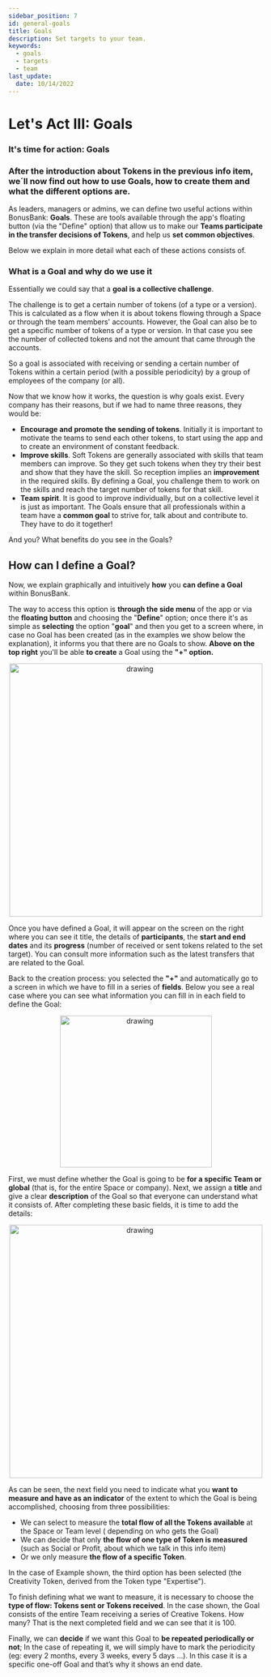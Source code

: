```yaml
---
sidebar_position: 7
id: general-goals
title: Goals
description: Set targets to your team.
keywords:
  - goals
  - targets
  - team
last_update:
  date: 10/14/2022
---
```


# Let's Act III: Goals

<p align="center"> <h3> It's time for action: Goals </h3> </p>

<p align="center"> <h3> After the introduction about Tokens in the previous info item, we´ll now find out how to use Goals, how to create them and what the different options are. </h3></p>

As leaders, managers or admins, we can define two useful actions within BonusBank: **Goals**. These are tools available through the app's floating button (via the "Define" option) that allow us to make our **Teams participate in the transfer decisions of Tokens**, and help us **set common objectives**.

Below we explain in more detail what each of these actions consists of.

### What is a Goal and why do we use it

Essentially we could say that a **goal is a collective challenge**.

The challenge is to get a certain number of tokens (of a type or a version). This is calculated as a flow when it is about tokens flowing through a Space or through the team members' accounts. However, the Goal can also be to get a specific number of tokens of a type or version. In that case you see the number of collected tokens and not the amount that came through the accounts.

So a goal is associated with receiving or sending a certain number of Tokens within a certain period (with a possible periodicity) by a group of employees of the company (or all).

Now that we know how it works, the question is why goals exist. Every company has their reasons, but if we had to name three reasons, they would be:

- **Encourage and promote the sending of tokens**. Initially it is important to motivate the teams to send each other tokens, to start using the app and to create an environment of constant feedback.
- **Improve skills**. Soft Tokens are generally associated with skills that team members can improve. So they get such tokens when they try their best and show that they have the skill. So reception implies an **improvement** in the required skills. By defining a Goal, you challenge them to work on the skills and reach the target number of tokens for that skill.
- **Team spirit**. It is good to improve individually, but on a collective level it is just as important. The Goals ensure that all professionals within a team have a **common goal** to strive for, talk about and contribute to. They have to do it together!

And you? What benefits do you see in the Goals?

## How can I define a Goal?

Now, we explain graphically and intuitively **how** you **can define a Goal** within BonusBank.

The way to access this option is **through the side menu** of the app or via the **floating button** and choosing the "**Define**" option; once there it's as simple as **selecting** the option "**goal**" and then you get to a screen where, in case no Goal has been created (as in the examples we show below the explanation), it informs you that there are no Goals to show. **Above on the top right** you'll be able **to create** a Goal using the **"+" option.**

<p align="center"><img src={require('./img/missionscreate.png').default} alt="drawing" width="500"/></p>

Once you have defined a Goal, it will appear on the screen on the right where you can see it title, the details of **participants**, the **start and end dates** and its **progress** (number of received or sent tokens related to the set target). You can consult more information such as the latest transfers that are related to the Goal.

Back to the creation process: you selected the **"+"** and automatically go to a screen in which we have to fill in a series of **fields**. Below you see a real case where you can see what information you can fill in in each field to define the Goal:

<p align="center"><img src={require('./img/missionsedit.png').default} alt="drawing" width="300"/></p>

First, we must define whether the Goal is going to be **for a specific Team or global** (that is, for the entire Space or company). Next, we assign a **title** and give a clear **description** of the Goal so that everyone can understand what it consists of. After completing these basic fields, it is time to add the details:

<p align="center"><img src={require('./img/missionseditstep2.png').default} alt="drawing" width="500"/> </p>

As can be seen, the next field you need to indicate what you **want to measure and have as an indicator** of the extent to which the Goal is being accomplished, choosing from three possibilities:

- We can select to measure the **total flow of all the Tokens available** at the Space or Team level ( depending on who gets the Goal)
- We can decide that only **the flow of one type of Token is measured** (such as Social or Profit, about which we talk in this info item)
- Or we only measure **the flow of a specific Token**.

In the case of Example shown, the third option has been selected (the Creativity Token, derived from the Token type "Expertise").

To finish defining what we want to measure, it is necessary to choose the **type of flow: Tokens sent or Tokens received**. In the case shown, the Goal consists of the entire Team receiving a series of Creative Tokens. How many? That is the next completed field and we can see that it is 100.

Finally, we can **decide** if we want this Goal to **be repeated periodically or not**; In the case of repeating it, we will simply have to mark the periodicity (eg: every 2 months, every 3 weeks, every 5 days ...). In this case it is a specific one-off Goal and that’s why it shows an end date.
